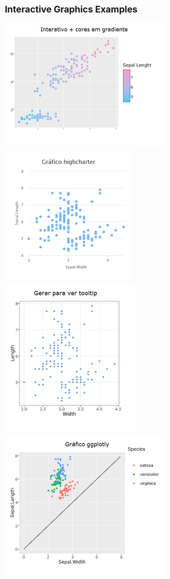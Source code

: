 # Interactive Graphics Examples

![](Rplot4_2.png)

![](Rplot1.png)

![](Rplot5.png)

![](Rplot3.png)

